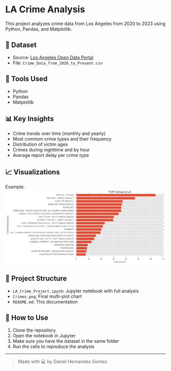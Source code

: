 # LA Crime Analysis

This project analyzes crime data from Los Angeles from 2020 to 2023 using Python, Pandas, and Matplotlib.

## 📁 Dataset
- Source: [Los Angeles Open Data Portal](https://data.lacity.org)
- File: `Crime_Data_from_2020_to_Present.csv`

## 🔧 Tools Used
- Python
- Pandas
- Matplotlib

## 📊 Key Insights
- Crime trends over time (monthly and yearly)
- Most common crime types and their frequency
- Distribution of victim ages
- Crimes during nighttime and by hour
- Average report delay per crime type

## 📈 Visualizations
Example:  
![Crime Subplots](Crimes.png)

## 📝 Project Structure
- `LA_Crime_Project.ipynb`: Jupyter notebook with full analysis
- `Crimes.png`: Final multi-plot chart
- `README.md`: This documentation

## 🚀 How to Use
1. Clone the repository
2. Open the notebook in Jupyter
3. Make sure you have the dataset in the same folder
4. Run the cells to reproduce the analysis

---

> Made with 💻 by Daniel Hernandes Gomes
